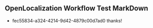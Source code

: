 ## OpenLocalization Workflow Test MarkDown
* fec55834-a324-4214-9d42-4879c00d7ad0 thanks!

<!--HONumber=Jul16_HO2-->


